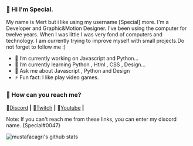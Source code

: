 ### 💎 Hi I'm Special.

My name is Mert but i like using my username [Special] more.
I'm a Developer and Graphic&Motion Designer.
I've been using the computer for twelve years. 
When I was little I was very fond of computers and technology.
I am currently trying to improve myself with small projects.Do not forget to follow me :)


- 🔭 I’m currently working on Javascript and Python...
- 🌱 I’m currently learning Python , Html , CSS , Design...
- 💬 Ask me about Javascript , Python and Design
- ⚡ Fun fact: I like play video games.


### 💎 How can you reach me?

🌟[Discord][Discord]  **|**
🌟[Twitch][Twitch] **|**
🌟[Youtube][Youtube] **|**


[Discord]: https://discord.com/users/539874816820379648

[Twitch]: https://www.twitch.tv/imspecial0

[Youtube]: https://www.youtube.com/channel/UCMqKuanMFHUT7d4B1NgzW8A

Note: If you can't reach me from these links, you can enter my discord name. {Special#0047}

![mustafacagri's github stats](https://github-readme-stats.vercel.app/api?username=The-Special&show_icons=true&theme=radical)






